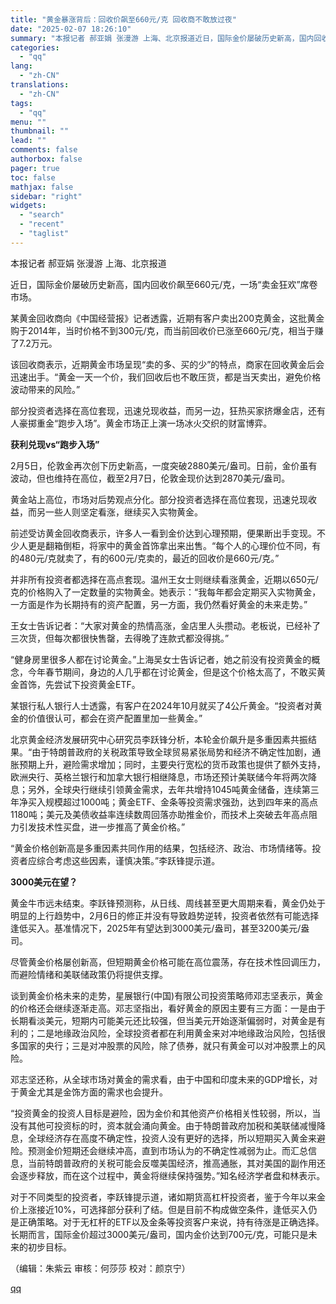```yaml
---
title: "黄金暴涨背后：回收价飙至660元/克 回收商不敢放过夜"
date: "2025-02-07 18:26:10"
summary: "本报记者 郝亚娟 张漫游 上海、北京报道近日，国际金价屡破历史新高，国内回收价飙至660元/克，一场..."
categories:
  - "qq"
lang:
  - "zh-CN"
translations:
  - "zh-CN"
tags:
  - "qq"
menu: ""
thumbnail: ""
lead: ""
comments: false
authorbox: false
pager: true
toc: false
mathjax: false
sidebar: "right"
widgets:
  - "search"
  - "recent"
  - "taglist"
---
```


本报记者 郝亚娟 张漫游 上海、北京报道  


近日，国际金价屡破历史新高，国内回收价飙至660元/克，一场“卖金狂欢”席卷市场。

某黄金回收商向《中国经营报》记者透露，近期有客户卖出200克黄金，这批黄金购于2014年，当时价格不到300元/克，而当前回收价已涨至660元/克，相当于赚了7.2万元。

该回收商表示，近期黄金市场呈现“卖的多、买的少”的特点，商家在回收黄金后会迅速出手。“黄金一天一个价，我们回收后也不敢压货，都是当天卖出，避免价格波动带来的风险。”

部分投资者选择在高位套现，迅速兑现收益，而另一边，狂热买家挤爆金店，还有人豪掷重金“跑步入场”。黄金市场正上演一场冰火交织的财富博弈。

**获利兑现vs“跑步入场”**

2月5日，伦敦金再次创下历史新高，一度突破2880美元/盎司。日前，金价虽有波动，但也维持在高位，截至2月7日，伦敦金现价达到2870美元/盎司。

黄金站上高位，市场对后势观点分化。部分投资者选择在高位套现，迅速兑现收益，而另一些人则坚定看涨，继续买入实物黄金。

前述受访黄金回收商表示，许多人一看到金价达到心理预期，便果断出手变现。不少人更是翻箱倒柜，将家中的黄金首饰拿出来出售。“每个人的心理价位不同，有的480元/克就卖了，有的600元/克卖的，最近的回收价是660元/克。”

并非所有投资者都选择在高点套现。温州王女士则继续看涨黄金，近期以650元/克的价格购入了一定数量的实物黄金。她表示：“我每年都会定期买入实物黄金，一方面是作为长期持有的资产配置，另一方面，我仍然看好黄金的未来走势。”

王女士告诉记者：“大家对黄金的热情高涨，金店里人头攒动。老板说，已经补了三次货，但每次都很快售罄，去得晚了连款式都没得挑。”

“健身房里很多人都在讨论黄金。”上海吴女士告诉记者，她之前没有投资黄金的概念，今年春节期间，身边的人几乎都在讨论黄金，但是这个价格太高了，不敢买黄金首饰，先尝试下投资黄金ETF。

某银行私人银行人士透露，有客户在2024年10月就买了4公斤黄金。“投资者对黄金的价值很认可，都会在资产配置里加一些黄金。”

北京黄金经济发展研究中心研究员李跃锋分析，本轮金价飙升是多重因素共振结果。“由于特朗普政府的关税政策导致全球贸易紧张局势和经济不确定性加剧，通胀预期上升，避险需求增加；同时，主要央行宽松的货币政策也提供了额外支持，欧洲央行、英格兰银行和加拿大银行相继降息，市场还预计美联储今年将两次降息；另外，全球央行继续引领黄金需求，去年共增持1045吨黄金储备，连续第三年净买入规模超过1000吨；黄金ETF、金条等投资需求强劲，达到四年来的高点1180吨；美元及美债收益率连续数周回落亦助推金价，而技术上突破去年高点阻力引发技术性买盘，进一步推高了黄金价格。”

“黄金价格创新高是多重因素共同作用的结果，包括经济、政治、市场情绪等。投资者应综合考虑这些因素，谨慎决策。”李跃锋提示道。

**3000美元在望？**

黄金牛市远未结束。李跃锋预测称，从日线、周线甚至更大周期来看，黄金仍处于明显的上行趋势中，2月6日的修正并没有导致趋势逆转，投资者依然有可能选择逢低买入。基准情况下，2025年有望达到3000美元/盎司，甚至3200美元/盎司。

尽管黄金价格屡创新高，但短期黄金价格可能在高位震荡，存在技术性回调压力，而避险情绪和美联储政策仍将提供支撑。

谈到黄金价格未来的走势，星展银行(中国)有限公司投资策略师邓志坚表示，黄金的价格还会继续逐渐走高。邓志坚指出，看好黄金的原因主要有三方面：一是由于长期看淡美元，短期内可能美元还比较强，但当美元开始逐渐偏弱时，对黄金是有利的；二是地缘政治风险，全球投资者都在利用黄金来对冲地缘政治风险，包括很多国家的央行；三是对冲股票的风险，除了债券，就只有黄金可以对冲股票上的风险。

邓志坚还称，从全球市场对黄金的需求看，由于中国和印度未来的GDP增长，对于黄金尤其是金饰方面的需求也会提升。

“投资黄金的投资人目标是避险，因为金价和其他资产价格相关性较弱，所以，当没有其他可投资标的时，资本就会涌向黄金。由于特朗普政府加税和美联储减慢降息，全球经济存在高度不确定性，投资人没有更好的选择，所以短期买入黄金来避险。预测金价短期还会继续冲高，直到市场认为的不确定性减弱为止。而汇总信息，当前特朗普政府的关税可能会反噬美国经济，推高通胀，其对美国的副作用还会逐步释放，而在这个过程中，黄金将继续保持强势。”知名经济学者盘和林表示。

对于不同类型的投资者，李跃锋提示道，诸如期货高杠杆投资者，鉴于今年以来金价上涨接近10%，可选择部分获利了结。但是目前不构成做空条件，逢低买入仍是正确策略。对于无杠杆的ETF以及金条等投资客户来说，持有待涨是正确选择。长期而言，国际金价超过3000美元/盎司，国内金价达到700元/克，可能只是未来的初步目标。

（编辑：朱紫云 审核：何莎莎 校对：颜京宁）

[qq](https://new.qq.com/rain/a/20250207A07JLZ00)
